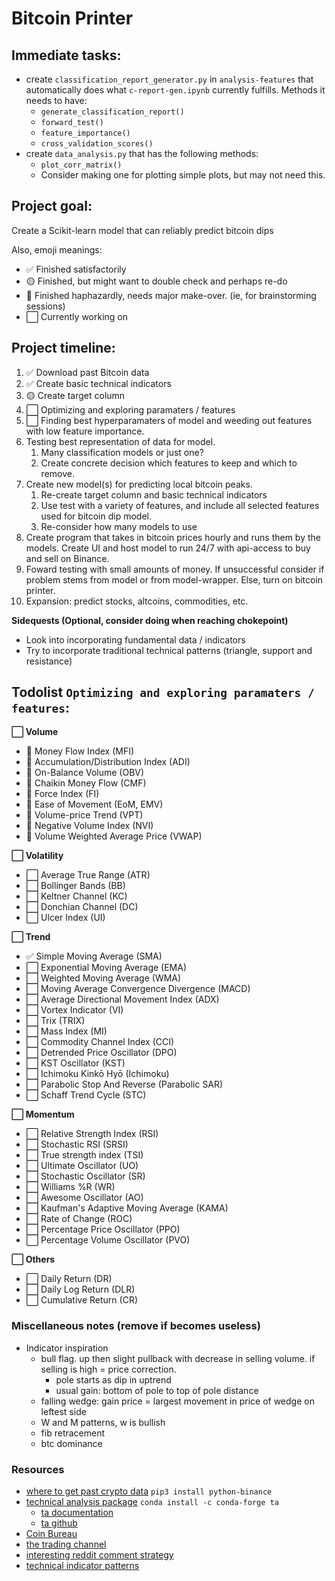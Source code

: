 # Bitcoin Printer 

## Immediate tasks:
- create `classification_report_generator.py` in `analysis-features` that automatically does what `c-report-gen.ipynb` currently fulfills. Methods it needs to have: 
    - `generate_classification_report()`
    - `forward_test()`
    - `feature_importance()`
    - `cross_validation_scores()`
- create `data_analysis.py` that has the following methods: 
    - `plot_corr_matrix()`
    - Consider making one for plotting simple plots, but may not need this. 
    
## Project goal: 
Create a Scikit-learn model that can reliably predict bitcoin dips

Also, emoji meanings: 
- ✅ Finished satisfactorily 
- 🟡 Finished, but might want to double check and perhaps re-do
- 🔴 Finished haphazardly, needs major make-over. (ie, for brainstorming sessions)
- ⬜ Currently working on

## Project timeline:
1. ✅ Download past Bitcoin data
2. ✅ Create basic technical indicators
3. 🟡 Create target column
4. ⬜ Optimizing and exploring paramaters / features
5. ⬜ Finding best hyperparamaters of model and weeding out features with low feature importance. 
6. Testing best representation of data for model. 
    1. Many classification models or just one? 
    2. Create concrete decision which features to keep and which to remove. 
7. Create new model(s) for predicting local bitcoin peaks. 
    1. Re-create target column and basic technical indicators
    2. Use test with a variety of features, and include all selected features used for bitcoin dip model. 
    3. Re-consider how many models to use
8. Create program that takes in bitcoin prices hourly and runs them by the models. Create UI and host model to run 24/7 with api-access to buy and sell on Binance. 
9. Foward testing with small amounts of money. If unsuccessful consider if problem stems from model or from model-wrapper. Else, turn on bitcoin printer. 
10. Expansion: predict stocks, altcoins, commodities, etc. 

**Sidequests (Optional, consider doing when reaching chokepoint)**
- Look into incorporating fundamental data / indicators
- Try to incorporate traditional technical patterns (triangle, support and resistance)

## Todolist `Optimizing and exploring paramaters / features`: 
**⬜ Volume**
- 🔴 Money Flow Index (MFI)
- 🔴 Accumulation/Distribution Index (ADI)
- 🔴 On-Balance Volume (OBV)
- 🔴 Chaikin Money Flow (CMF)
- 🔴 Force Index (FI)
- 🔴 Ease of Movement (EoM, EMV)
- 🔴 Volume-price Trend (VPT)
- 🔴 Negative Volume Index (NVI)
- 🔴 Volume Weighted Average Price (VWAP)

**⬜ Volatility**
- ⬜ Average True Range (ATR)
- ⬜ Bollinger Bands (BB)
- ⬜ Keltner Channel (KC)
- ⬜ Donchian Channel (DC)
- ⬜ Ulcer Index (UI)

**⬜ Trend**
- ✅ Simple Moving Average (SMA)
- ⬜ Exponential Moving Average (EMA)
- ⬜ Weighted Moving Average (WMA)
- ⬜ Moving Average Convergence Divergence (MACD)
- ⬜ Average Directional Movement Index (ADX)
- ⬜ Vortex Indicator (VI)
- ⬜ Trix (TRIX)
- ⬜ Mass Index (MI)
- ⬜ Commodity Channel Index (CCI)
- ⬜ Detrended Price Oscillator (DPO)
- ⬜ KST Oscillator (KST)
- ⬜ Ichimoku Kinkō Hyō (Ichimoku)
- ⬜ Parabolic Stop And Reverse (Parabolic SAR)
- ⬜ Schaff Trend Cycle (STC)

**⬜ Momentum**
- ⬜ Relative Strength Index (RSI)
- ⬜ Stochastic RSI (SRSI)
- ⬜ True strength index (TSI)
- ⬜ Ultimate Oscillator (UO)
- ⬜ Stochastic Oscillator (SR)
- ⬜ Williams %R (WR)
- ⬜ Awesome Oscillator (AO)
- ⬜ Kaufman's Adaptive Moving Average (KAMA)
- ⬜ Rate of Change (ROC)
- ⬜ Percentage Price Oscillator (PPO)
- ⬜ Percentage Volume Oscillator (PVO)

**⬜ Others**
- ⬜ Daily Return (DR)
- ⬜ Daily Log Return (DLR)
- ⬜ Cumulative Return (CR)

### Miscellaneous notes (remove if becomes useless)
- Indicator inspiration
    - bull flag. up then slight pullback with decrease in selling volume. if selling is high = price correction. 
        - pole starts as dip in uptrend
        - usual gain: bottom of pole to top of pole distance
    - falling wedge: gain price = largest movement in price of wedge on leftest side
    - W and M patterns, w is bullish
    - fib retracement
    - btc dominance

### Resources 
- [where to get past crypto data](https://fxgears.com/index.php?threads/how-to-acquire-free-historical-tick-and-bar-data-for-algo-trading-and-backtesting-in-2020-stocks-forex-and-crypto-currency.1229/#post-19305) `pip3 install python-binance`
- [technical analysis package](https://github.com/bukosabino/ta) `conda install -c conda-forge ta`
    - [ta documentation](https://technical-analysis-library-in-python.readthedocs.io/en/latest/ta.html)
    - [ta github](https://github.com/bukosabino/ta)
- [Coin Bureau](https://www.youtube.com/watch?v=lW3eWIj3Q04)
- [the trading channel](https://www.youtube.com/watch?v=eynxyoKgpng)
- [interesting reddit comment strategy](https://www.reddit.com/r/algotrading/comments/ipa112/what_target_do_your_algo_aim_to_predict_price/)
- [technical indicator patterns](https://www.youtube.com/watch?v=9_Bs5R66NxY)